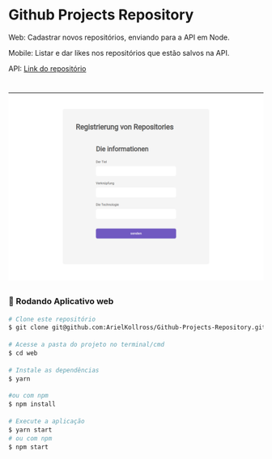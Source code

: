 # Github Projects Repository

<p>

  Web: Cadastrar novos repositórios, enviando para a API em Node.

  Mobile: Listar e dar likes nos repositórios que estão salvos na API.

  API: [Link do repositório](https://github.com/ArielKollross/Challenge-02-gostack-template-conceitos-nodejs)
</p>

<h1 align="center">
  <img alt="form web" title="#Tela de cadastro" src="./assets/web.png" />
</h1>

### 🎲 Rodando Aplicativo web

```bash
# Clone este repositório
$ git clone git@github.com:ArielKollross/Github-Projects-Repository.git

# Acesse a pasta do projeto no terminal/cmd
$ cd web

# Instale as dependências
$ yarn

#ou com npm
$ npm install

# Execute a aplicação 
$ yarn start
# ou com npm
$ npm start
```
